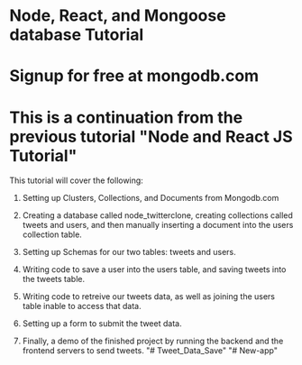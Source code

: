 # Node, React, and Mongoose database Tutorial
# Signup for free at mongodb.com
# This is a continuation from the previous tutorial "Node and React JS Tutorial"

This tutorial will cover the following:

1. Setting up Clusters, Collections, and Documents from Mongodb.com

2. Creating a database called node_twitterclone, creating collections called tweets and users, and then manually inserting a document into the users collection table.

3. Setting up Schemas for our two tables: tweets and users.

4. Writing code to save a user into the users table, and saving tweets into the tweets table.

5. Writing code to retreive our tweets data, as well as joining the users table inable to access that data.

6. Setting up a form to submit the tweet data.

6. Finally, a demo of the finished project by running the backend and the frontend servers to send tweets.
"# Tweet_Data_Save" 
"# New-app" 
